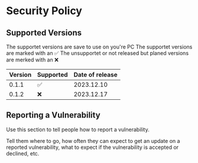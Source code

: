 # Security Policy

## Supported Versions

The supportet versions are save to use on you're PC
The supportet versions are marked with an ✅
The unsupportet or not released but planed versions are merked with an :x:

| Version | Supported          | Date of release       |
| ------- | ------------------ |---------------------- |
| 0.1.1   | :white_check_mark: | 2023.12.10            |
| 0.1.2   | :x:                | 2023.12.17            |

## Reporting a Vulnerability

Use this section to tell people how to report a vulnerability.

Tell them where to go, how often they can expect to get an update on a
reported vulnerability, what to expect if the vulnerability is accepted or
declined, etc.

